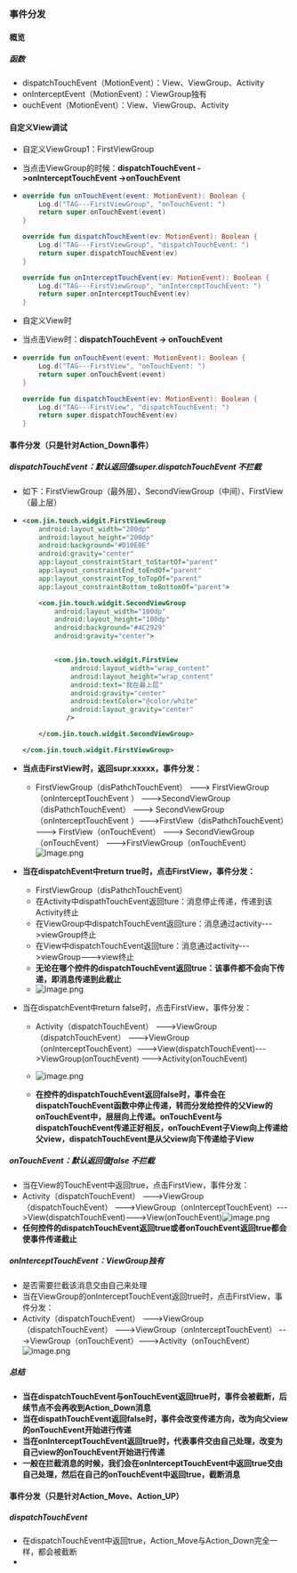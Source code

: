 ### 事件分发

#### 概览

##### 函数

- dispatchTouchEvent（MotionEvent）：View、ViewGroup、Activity
- onInterceptEvent（MotionEvent）：ViewGroup独有
- ouchEvent（MotionEvent）：View、ViewGroup、Activity

#### 自定义View调试

- 自定义ViewGroup1：FirstViewGroup

- 当点击ViewGroup的时候：**dispatchTouchEvent ->onInterceptTouchEvent ->onTouchEvent**

- ```kotlin
  override fun onTouchEvent(event: MotionEvent): Boolean {
      Log.d("TAG---FirstViewGroup", "onTouchEvent: ")
      return super.onTouchEvent(event)
  }
  
  override fun dispatchTouchEvent(ev: MotionEvent): Boolean {
      Log.d("TAG---FirstViewGroup", "dispatchTouchEvent: ")
      return super.dispatchTouchEvent(ev)
  }
  
  override fun onInterceptTouchEvent(ev: MotionEvent): Boolean {
      Log.d("TAG---FirstViewGroup", "onInterceptTouchEvent: ")
      return super.onInterceptTouchEvent(ev)
  }
  ```

- 自定义View时

- 当点击View时：**dispatchTouchEvent -> onTouchEvent**

- ```kotlin
  override fun onTouchEvent(event: MotionEvent): Boolean {
      Log.d("TAG---FirstView", "onTouchEvent: ")
      return super.onTouchEvent(event)
  }
  
  override fun dispatchTouchEvent(ev: MotionEvent): Boolean {
      Log.d("TAG---FirstView", "dispatchTouchEvent: ")
      return super.dispatchTouchEvent(ev)
  }
  ```

#### 事件分发（只是针对Action_Down事件）

##### dispatchTouchEvent：默认返回值super.dispatchTouchEvent  不拦截

- 如下：FirstViewGroup（最外层）、SecondViewGroup（中间）、FirstView（最上层）

- ```xml
  <com.jin.touch.widgit.FirstViewGroup
      android:layout_width="200dp"
      android:layout_height="200dp"
      android:background="#D10E0E"
      android:gravity="center"
      app:layout_constraintStart_toStartOf="parent"
      app:layout_constraintEnd_toEndOf="parent"
      app:layout_constraintTop_toTopOf="parent"
      app:layout_constraintBottom_toBottomOf="parent">
  
      <com.jin.touch.widgit.SecondViewGroup
          android:layout_width="100dp"
          android:layout_height="100dp"
          android:background="#4C2929"
          android:gravity="center">
  
  
          <com.jin.touch.widgit.FirstView
              android:layout_width="wrap_content"
              android:layout_height="wrap_content"
              android:text="我在最上层"
              android:gravity="center"
              android:textColor="@color/white"
              android:layout_gravity="center"
             />
  
      </com.jin.touch.widgit.SecondViewGroup>
  
  </com.jin.touch.widgit.FirstViewGroup>
  ```

- **当点击FirstView时，返回supr.xxxxx，事件分发：**
  
  - FirstViewGroup（disPathchTouchEvent） ---> FirstViewGroup（onInterceptTouchEvent ） --->SecondViewGroup（disPathchTouchEvent） ---> SecondViewGroup（onInterceptTouchEvent ）--->FirstView（disPathchTouchEvent） ---> FirstView（onTouchEvent） ---> SecondViewGroup（onTouchEvent） --->FirstViewGroup（onTouchEvent）![image.png](https://s2.loli.net/2024/04/02/nGUk9LAIPm6S2Hf.png)

- **当在dispatchEvent中return true时，点击FirstView，事件分发：**
  - FirstViewGroup（disPathchTouchEvent）
  - 在Activity中dispathTouchEvent返回ture：消息停止传递，传递到该Activity终止
  - 在ViewGroup中dispatchTouchEvent返回ture：消息通过activity--->viewGroup终止
  - 在View中dispatchTouchEvent返回ture：消息通过activity--->viewGroup--->view终止
  - **无论在哪个控件的dispatchTouchEvent返回true：该事件都不会向下传递，即消息传递到此截止**
  - ![image.png](https://s2.loli.net/2024/04/02/vsiQexlXMYzJhgj.png)

- 当在dispatchEvent中return false时，点击FirstView，事件分发：

  - Activity（dispatchTouchEvent） --->ViewGroup（dispatchTouchEvent） --->ViewGroup（onInterceptTouchEvent）--->View(dispatchTouchEvent)--->ViewGroup(onTouchEvent) --->Activity(onTouchEvent)
  - ![image.png](https://s2.loli.net/2024/04/02/Au9fMpOcNyUQV1Z.png)

  - **在控件的dispatchTouchEvent返回false时，事件会在dispatchTouchEvent函数中停止传递，转而分发给控件的父View的onTouchEvent中，层层向上传递。onTouchEvent与dispatchTouchEvent传递正好相反，onTouchEvent子View向上传递给父view，dispatchTouchEvent是从父view向下传递给子View**

##### onTouchEvent：默认返回值false  不拦截

- 当在View的TouchEvent中返回true，点击FirstView，事件分发：
- Activity（dispatchTouchEvent） --->ViewGroup（dispatchTouchEvent） --->ViewGroup（onInterceptTouchEvent）--->View(dispatchTouchEvent)--->View(onTouchEvent)![image.png](https://s2.loli.net/2024/04/02/gzBsaUXMG8fYDm1.png)
- **任何控件的dispatchTouchEvent返回true或者onTouchEvent返回true都会使事件传递截止**

##### onInterceptTouchEvent：ViewGroup独有

- 是否需要拦截该消息交由自己来处理
- 当在ViewGroup的onInterceptTouchEvent返回true时，点击FirstView，事件分发：
- Activity（dispatchTouchEvent） --->ViewGroup（dispatchTouchEvent） --->ViewGroup（onInterceptTouchEvent） --->ViewGroup（onTouchEvent）--->Activity（onTouchEvent）![image.png](https://s2.loli.net/2024/04/02/Tr5zdHpu8Gfs3E2.png)

##### 总结

- **当在dispatchTouchEvent与onTouchEvent返回true时，事件会被截断，后续节点不会再收到Action_Down消息**
- **当在dispathTouchEvent返回false时，事件会改变传递方向，改为向父view的onTouchEvent开始进行传递**
- **当在onInterceptTouchEvent返回true时，代表事件交由自己处理，改变为自己view的onTouchEvent开始进行传递**
- **一般在拦截消息的时候，我们会在onInterceptTouchEvent中返回true交由自己处理，然后在自己的onTouchEvent中返回true，截断消息**

#### 事件分发（只是针对Action_Move、Action_UP）

##### dispatchTouchEvent

- 在dispatchTouchEvent中返回true，Action_Move与Action_Down完全一样，都会被截断
- 
